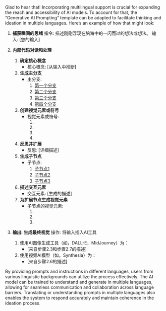 Glad to hear that! Incorporating multilingual support is crucial for expanding the reach and accessibility of AI models. To account for that, the “Generative AI Prompting” template can be adapted to facilitate thinking and ideation in multiple languages. Here’s an example of how that might look:

1. **捕获瞬间的思绪**
   指令: 描述刚刚浮现在脑海中的一闪而过的想法或想法。
   输入: [您的输入]

2. **内部代码对话和处理**
   1. **确定核心概念**
      - 核心概念: [从输入中推断]
   2. **生成主分支**
      - 主分支:
        1. [第一个分支]
        2. [第二个分支]
        3. [第三个分支]
        4. [第四个分支]
   3. **创建视觉元素或符号**
      - 视觉元素或符号:
        1. [第一个分支]: [生成的描述]
        2. [第二个分支]: [生成的描述]
        3. [第三个分支]: [生成的描述]
        4. [第四个分支]: [生成的描述]
   4. **反思并扩展**
      - 反思:
        [详细描述]
   5. **生成子节点**
      - 子节点:
        1. [子节点1]
        2. [子节点2]
        3. [子节点3]
   6. **描述交互元素**
      - 交互元素:
        [生成的描述]
   7. **为扩展节点生成视觉元素**
      - 子节点的视觉元素:
        1. [子节点1]: [生成的描述]
        2. [子节点2]: [生成的描述]
        3. [子节点3]: [生成的描述]

3. **输出: 生成最终视觉**
   操作: 将输入插入AI工具
   1. 使用AI图像生成工具（如，DALL-E，MidJourney）为：
      - [来自步骤2.3和步骤2.7的描述]
   2. 使用视频AI模型（如，Synthesia）为：
      - [来自步骤2.6的描述]

By providing prompts and instructions in different languages, users from various linguistic backgrounds can utilize the process effectively. The AI model can be trained to understand and generate in multiple languages, allowing for seamless communication and collaboration across language barriers. Translating or understanding prompts in multiple languages also enables the system to respond accurately and maintain coherence in the ideation process.